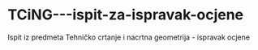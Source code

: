 # TCiNG---ispit-za-ispravak-ocjene
Ispit iz predmeta Tehničko crtanje i nacrtna geometrija - ispravak ocjene
